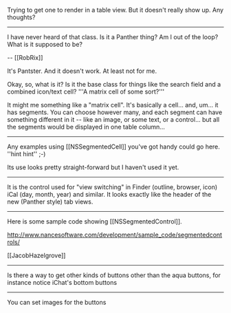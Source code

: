 Trying to get one to render in a table view.  But it doesn't really show up.   Any thoughts?

----

I have never heard of that class. Is it a Panther thing? Am I out of the loop? What is it supposed to be?

-- [[RobRix]]

It's Pantster. And it doesn't work.  At least not for me.

Okay, so, what is it? Is it the base class for things like the search field and a combined icon/text cell? '''A matrix cell of some sort?'''

It might me something like a "matrix cell".  It's basically a cell... and, um... it has segments.  You can choose however many, and each segment can have something different in it -- like an image, or some text, or a control... but all the segments would be displayed in one table column... 

----

Any examples using [[NSSegmentedCell]] you've got handy could go here. ''hint hint'' ;-)

Its use looks pretty straight-forward but I haven't used it yet.

----

It is the control used for "view switching" in Finder (outline, browser, icon) iCal (day, month, year) and similar. It looks exactly like the header of the new (Panther style) tab views.

----
Here is some sample code showing [[NSSegmentedControl]].

http://www.nancesoftware.com/development/sample_code/segmentedcontrols/

[[JacobHazelgrove]]

----

Is there a way to get other kinds of buttons other than the aqua buttons, for instance notice iChat's bottom buttons

----

You can set images for the buttons